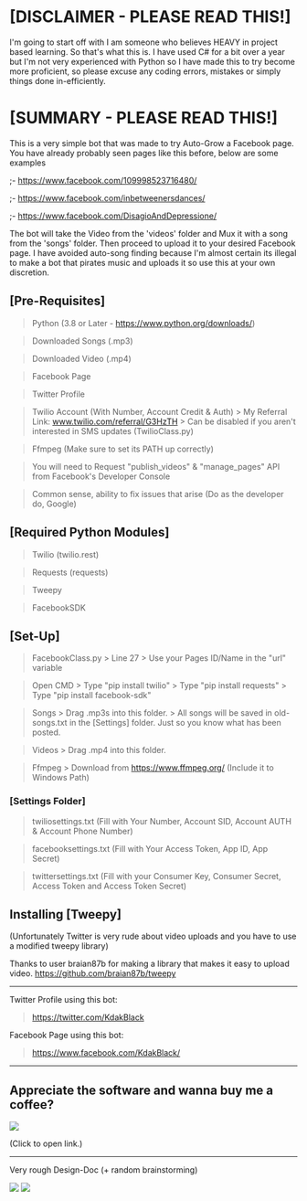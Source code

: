 # [DISCLAIMER - PLEASE READ THIS!]

I'm going to start off with I am someone who believes HEAVY in project based learning. So that's what this is. I have
used C# for a bit over a year but I'm not very experienced with Python so I have made this to try become more proficient,
so please excuse any coding errors, mistakes or simply things done in-efficiently.

# [SUMMARY - PLEASE READ THIS!]

This is a very simple bot that was made to try Auto-Grow a Facebook page. You have already probably seen pages like
this before, below are some examples

;- https://www.facebook.com/109998523716480/

;- https://www.facebook.com/inbetweenersdances/

;- https://www.facebook.com/DisagioAndDepressione/

The bot will take the Video from the 'videos' folder and Mux it with a song from the 'songs' folder. Then proceed to
upload it to your desired Facebook page. I have avoided auto-song finding because I'm almost certain its illegal to make
a bot that pirates music and uploads it so use this at your own discretion.

## [Pre-Requisites]
> Python (3.8 or Later - https://www.python.org/downloads/)

> Downloaded Songs (.mp3)

> Downloaded Video (.mp4)

> Facebook Page

> Twitter Profile

> Twilio Account (With Number, Account Credit & Auth)
    > My Referral Link: www.twilio.com/referral/G3HzTH
    > Can be disabled if you aren't interested in SMS updates (TwilioClass.py)
   
> Ffmpeg (Make sure to set its PATH up correctly)

> You will need to Request "publish_videos" & "manage_pages" API from Facebook's Developer Console

> Common sense, ability to fix issues that arise (Do as the developer do, Google)

## [Required Python Modules]
> Twilio (twilio.rest)

> Requests (requests)

> Tweepy

> FacebookSDK

## [Set-Up]
> FacebookClass.py
    > Line 27
        > Use your Pages ID/Name in the "url" variable
        
> Open CMD
    > Type "pip install twilio"
    > Type "pip install requests"
    > Type "pip install facebook-sdk"

> Songs
    > Drag .mp3s into this folder.
        > All songs will be saved in old-songs.txt in the [Settings] folder. Just so you know what has been posted.

> Videos
    > Drag .mp4 into this folder.

> Ffmpeg
    > Download from https://www.ffmpeg.org/
        (Include it to Windows Path)

### [Settings Folder]
> twiliosettings.txt (Fill with Your Number, Account SID, Account AUTH & Account Phone Number)

> facebooksettings.txt (Fill with Your Access Token, App ID, App Secret)        

> twittersettings.txt (Fill with your Consumer Key, Consumer Secret, Access Token and Access Token Secret)


## Installing [Tweepy] 

(Unfortunately Twitter is very rude about video uploads and you have to use a modified tweepy library)

Thanks to user braian87b for making a library that makes it easy to upload video. https://github.com/braian87b/tweepy

---

Twitter Profile using this bot:

> https://twitter.com/KdakBlack

Facebook Page using this bot:

> https://www.facebook.com/KdakBlack/

---- 

## Appreciate the software and wanna buy me a coffee?
<a href="https://www.paypal.com/cgi-bin/webscr?cmd=_s-xclick&hosted_button_id=VZFLC3GAW3KCW&source=url">
  <img src="https://i.ibb.co/HB6LPDP/QR-code.png">
</a>

(Click to open link.)

----

Very rough Design-Doc (+ random brainstorming)

<img src="https://i.ibb.co/HB6fHSq/design.jpg">
<img src="https://i.ibb.co/0VV3zfZ/design2.jpg">
